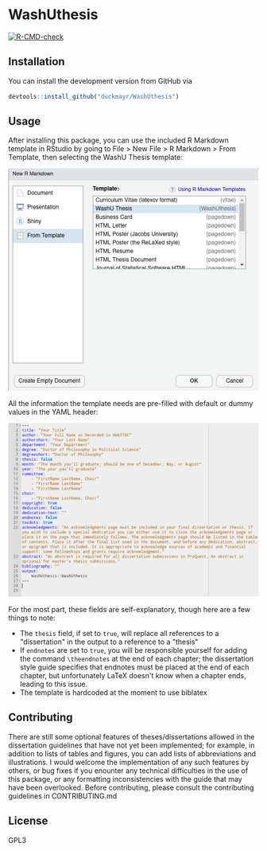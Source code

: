 # WashUthesis

[![R-CMD-check](https://github.com/duckmayr/WashUthesis/workflows/R-CMD-check/badge.svg)](https://github.com/duckmayr/WashUthesis/actions)

## Installation

You can install the development version from GitHub via

```r
devtools::install_github("duckmayr/WashUthesis")
```

## Usage

After installing this package,
you can use the included R Markdown template in RStudio
by going to File > New File > R Markdown > From Template, then selecting the WashU Thesis template:

![Screenshot of RStudio's R Markdown template selector](https://github.com/duckmayr/WashUthesis/blob/main/template-chooser.png?raw=true)

All the information the template needs are pre-filled with default or dummy values in the YAML header:

![Screenshot of the template skeleton's YAML header](https://github.com/duckmayr/WashUthesis/blob/main/yaml-header.png?raw=true)

For the most part, these fields are self-explanatory, though here are a few things to note:

- The `thesis` field, if set to `true`, will replace all references to a "dissertation" in the output to a reference to a "thesis"
- If `endnotes` are set to `true`, you will be responsible yourself for adding the command `\theendnotes` at the end of each chapter;
  the dissertation style guide specifies that endnotes must be placed at the end of each chapter,
  but unfortunately LaTeX doesn't know when a chapter ends, leading to this issue.
- The template is hardcoded at the moment to use biblatex

## Contributing

There are still some optional features of theses/dissertations allowed in the dissertation guidelines that have not yet been implemented;
for example, in addition to lists of tables and figures, you can add lists of abbreviations and illustrations.
I would welcome the implementation of any such features by others,
or bug fixes if you enounter any technical difficulties in the use of this package,
or any formatting inconsistencies with the guide that may have been overlooked.
Before contributing, please consult the contributing guidelines in CONTRIBUTING.md

## License

GPL3
